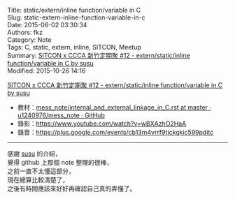 Title: static/extern/inline function/variable in C  
Slug: static-extern-inline-function-variable-in-c  
Date: 2015-06-02 03:30:34  
Authors: fkz  
Category: Note  
Tags: C, static, extern, inline, SITCON, Meetup  
Summary: [SITCON x CCCA 新竹定期聚 #12 - extern/static/inline function/variable in C by susu](http://sitcon.kktix.cc/events/sitcon-ccca-meetup-12)  
Modified: 2015-10-26 14:16  
  
  
[SITCON x CCCA 新竹定期聚 #12 - extern/static/inline function/variable in C by susu](http://sitcon.kktix.cc/events/sitcon-ccca-meetup-12)  
  
+ 教材：[mess_note/internal_and_external_linkage_in_C.rst at master · u1240976/mess_note · GitHub](https://github.com/u1240976/mess_note/blob/master/talk/internal_and_external_linkage_in_C.rst)  
+ 錄影：<https://www.youtube.com/watch?v=wBXAzhO2HaA>  
+ 錄音：<https://plus.google.com/events/cb13m4vrrf9tjckgkic599pditc>  
  
---  
  
感謝 [susu](https://github.com/u1240976) 的介紹，  
覺得 github 上那個 note 整理的很棒，  
之前一直不太懂這部分，  
現在總算比較清楚了，  
之後有時間應該來好好再確認自己真的弄懂了。  
